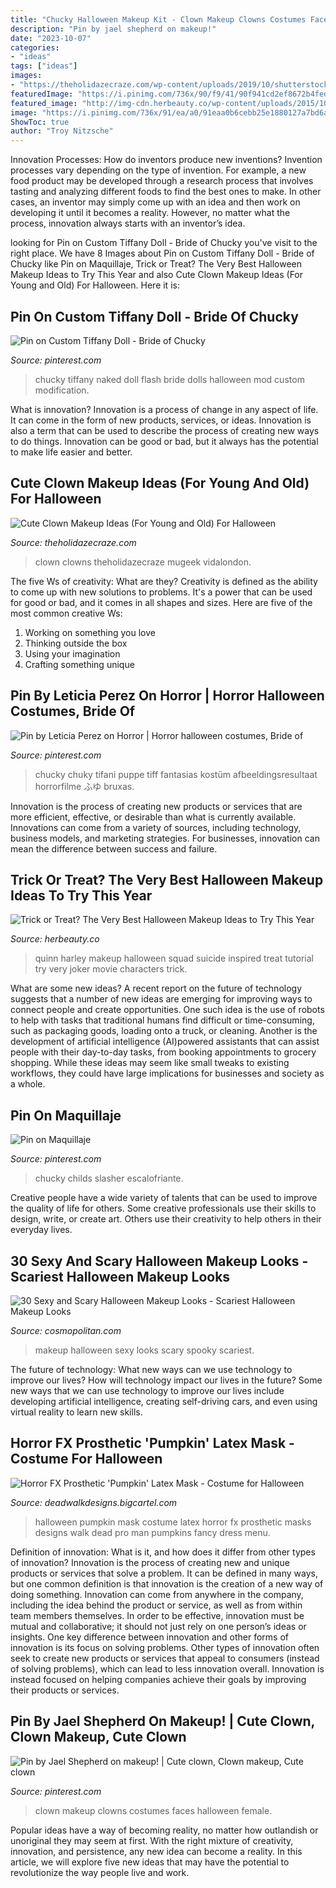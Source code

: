 ```yaml
---
title: "Chucky Halloween Makeup Kit - Clown Makeup Clowns Costumes Faces Halloween Female"
description: "Pin by jael shepherd on makeup!"
date: "2023-10-07"
categories:
- "ideas"
tags: ["ideas"]
images:
- "https://theholidazecraze.com/wp-content/uploads/2019/10/shutterstock_1038224947.jpg"
featuredImage: "https://i.pinimg.com/736x/90/f9/41/90f941cd2ef8672b4fede40c63056838.jpg"
featured_image: "http://img-cdn.herbeauty.co/wp-content/uploads/2015/10/Harley-Quinn.jpg"
image: "https://i.pinimg.com/736x/91/ea/a0/91eaa0b6cebb25e1880127a7bd6a4719--horror.jpg"
ShowToc: true
author: "Troy Nitzsche"
---
```



Innovation Processes: How do inventors produce new inventions?
Invention processes vary depending on the type of invention. For example, a new food product may be developed through a research process that involves tasting and analyzing different foods to find the best ones to make. In other cases, an inventor may simply come up with an idea and then work on developing it until it becomes a reality. However, no matter what the process, innovation always starts with an inventor’s idea.

	

		
looking for Pin on Custom Tiffany Doll - Bride of Chucky you've visit to the right place. We have 8 Images about Pin on Custom Tiffany Doll - Bride of Chucky like Pin on Maquillaje, Trick or Treat? The Very Best Halloween Makeup Ideas to Try This Year and also Cute Clown Makeup Ideas (For Young and Old) For Halloween. Here it is:
		
    
## Pin On Custom Tiffany Doll - Bride Of Chucky

<img loading=lazy src="https://i.pinimg.com/736x/3c/bf/e6/3cbfe68f7e2371da47e53bf5b0973b6c--flash-cameras.jpg" onerror="this.onerror=null;this.src='https://tse1.mm.bing.net/th?id=OIP.0kU6vPSO0nFG96x03EKZqwHaJ4&amp;pid=15.1';" alt="Pin on Custom Tiffany Doll - Bride of Chucky">

_Source: pinterest.com_

>chucky tiffany naked doll flash bride dolls halloween mod custom modification. 

	

What is innovation?
Innovation is a process of change in any aspect of life. It can come in the form of new products, services, or ideas. Innovation is also a term that can be used to describe the process of creating new ways to do things. Innovation can be good or bad, but it always has the potential to make life easier and better.

    
## Cute Clown Makeup Ideas (For Young And Old) For Halloween

<img loading=lazy src="https://theholidazecraze.com/wp-content/uploads/2019/10/shutterstock_1038224947.jpg" onerror="this.onerror=null;this.src='https://tse2.mm.bing.net/th?id=OIP.AA9D2nVwIiZAPkc-eDc72QHaLW&amp;pid=15.1';" alt="Cute Clown Makeup Ideas (For Young and Old) For Halloween">

_Source: theholidazecraze.com_

>clown clowns theholidazecraze mugeek vidalondon. 

	

The five Ws of creativity: What are they?
Creativity is defined as the ability to come up with new solutions to problems. It's a power that can be used for good or bad, and it comes in all shapes and sizes. Here are five of the most common creative Ws: 
1. Working on something you love 
2. Thinking outside the box 
3. Using your imagination 
4. Crafting something unique 

    
## Pin By Leticia Perez On Horror | Horror Halloween Costumes, Bride Of

<img loading=lazy src="https://i.pinimg.com/736x/91/ea/a0/91eaa0b6cebb25e1880127a7bd6a4719--horror.jpg" onerror="this.onerror=null;this.src='https://tse1.mm.bing.net/th?id=OIP.y5LF339cExMg7RGP_ic7pQDhEs&amp;pid=15.1';" alt="Pin by Leticia Perez on Horror | Horror halloween costumes, Bride of">

_Source: pinterest.com_

>chucky chuky tifani puppe tiff fantasias kostüm afbeeldingsresultaat horrorfilme ふゆ bruxas. 

	

Innovation is the process of creating new products or services that are more efficient, effective, or desirable than what is currently available. Innovations can come from a variety of sources, including technology, business models, and marketing strategies. For businesses, innovation can mean the difference between success and failure.

    
## Trick Or Treat? The Very Best Halloween Makeup Ideas To Try This Year

<img loading=lazy src="http://img-cdn.herbeauty.co/wp-content/uploads/2015/10/Harley-Quinn.jpg" onerror="this.onerror=null;this.src='https://tse4.mm.bing.net/th?id=OIP.o-uODjNJp5ZzKKpXGUjJ5gHaEK&amp;pid=15.1';" alt="Trick or Treat? The Very Best Halloween Makeup Ideas to Try This Year">

_Source: herbeauty.co_

>quinn harley makeup halloween squad suicide inspired treat tutorial try very joker movie characters trick. 

	

What are some new ideas?
A recent report on the future of technology suggests that a number of new ideas are emerging for improving ways to connect people and create opportunities. One such idea is the use of robots to help with tasks that traditional humans find difficult or time-consuming, such as packaging goods, loading onto a truck, or cleaning. Another is the development of artificial intelligence (AI)powered assistants that can assist people with their day-to-day tasks, from booking appointments to grocery shopping. While these ideas may seem like small tweaks to existing workflows, they could have large implications for businesses and society as a whole.

    
## Pin On Maquillaje

<img loading=lazy src="https://i.pinimg.com/736x/90/f9/41/90f941cd2ef8672b4fede40c63056838.jpg" onerror="this.onerror=null;this.src='https://tse2.mm.bing.net/th?id=OIP.GPz7JBnIAmTZ9wgMyNFOkAHaKI&amp;pid=15.1';" alt="Pin on Maquillaje">

_Source: pinterest.com_

>chucky childs slasher escalofriante. 

	

Creative people have a wide variety of talents that can be used to improve the quality of life for others. Some creative professionals use their skills to design, write, or create art. Others use their creativity to help others in their everyday lives.

    
## 30 Sexy And Scary Halloween Makeup Looks - Scariest Halloween Makeup Looks

<img loading=lazy src="https://hips.hearstapps.com/cos.h-cdn.co/assets/16/31/1600x2404/gallery-1470170191-explosion-crop.jpg?resize=480:*" onerror="this.onerror=null;this.src='https://tse3.mm.bing.net/th?id=OIP.FwcmFWgDT7o8pvprkPMZrAHaLH&amp;pid=15.1';" alt="30 Sexy and Scary Halloween Makeup Looks - Scariest Halloween Makeup Looks">

_Source: cosmopolitan.com_

>makeup halloween sexy looks scary spooky scariest. 

	

The future of technology: What new ways can we use technology to improve our lives?
How will technology impact our lives in the future? Some new ways that we can use technology to improve our lives include developing artificial intelligence, creating self-driving cars, and even using virtual reality to learn new skills.

    
## Horror FX Prosthetic &#039;Pumpkin&#039; Latex Mask - Costume For Halloween

<img loading=lazy src="https://assets.bigcartel.com/product_images/126222408/Pumpkin.jpg?auto=format&amp;fit=max&amp;h=1200&amp;w=1200" onerror="this.onerror=null;this.src='https://tse4.mm.bing.net/th?id=OIP.JFEACg6_X53RClokTwle1QHaLE&amp;pid=15.1';" alt="Horror FX Prosthetic &#039;Pumpkin&#039; Latex Mask - Costume for Halloween">

_Source: deadwalkdesigns.bigcartel.com_

>halloween pumpkin mask costume latex horror fx prosthetic masks designs walk dead pro man pumpkins fancy dress menu. 

	

Definition of innovation: What is it, and how does it differ from other types of innovation?
Innovation is the process of creating new and unique products or services that solve a problem. It can be defined in many ways, but one common definition is that innovation is the creation of a new way of doing something. Innovation can come from anywhere in the company, including the idea behind the product or service, as well as from within team members themselves. In order to be effective, innovation must be mutual and collaborative; it should not just rely on one person’s ideas or insights. 
One key difference between innovation and other forms of innovation is its focus on solving problems. Other types of innovation often seek to create new products or services that appeal to consumers (instead of solving problems), which can lead to less innovation overall. Innovation is instead focused on helping companies achieve their goals by improving their products or services.

    
## Pin By Jael Shepherd On Makeup! | Cute Clown, Clown Makeup, Cute Clown

<img loading=lazy src="https://i.pinimg.com/736x/50/bb/ae/50bbae7bc2e63faffe5920d90bae982c.jpg" onerror="this.onerror=null;this.src='https://tse1.mm.bing.net/th?id=OIP.5m5Q9zRMVfVV4P6SPUGR2gAAAA&amp;pid=15.1';" alt="Pin by Jael Shepherd on makeup! | Cute clown, Clown makeup, Cute clown">

_Source: pinterest.com_

>clown makeup clowns costumes faces halloween female. 

	

Popular ideas have a way of becoming reality, no matter how outlandish or unoriginal they may seem at first. With the right mixture of creativity, innovation, and persistence, any new idea can become a reality. In this article, we will explore five new ideas that may have the potential to revolutionize the way people live and work.

